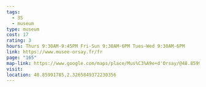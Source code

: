 ```yaml
---
tags:
  - 3S
  - museum
type: museum
cost: 17
rating: 3
hours: Thurs 9:30AM-9:45PM Fri-Sun 9:30AM-6PM Tues-Wed 9:30AM-6PM
link: https://www.musee-orsay.fr/fr
page: "165"
map-link: https://www.google.com/maps/place/Mus%C3%A9e+d'Orsay/@48.8599649,2.3239865,17z/data=!3m2!4b1!5s0x47e66e2bbe8a2bbd:0x8e449486ec0c88c8!4m6!3m5!1s0x47e66e2bb630941b:0xd071bd8cb14423d8!8m2!3d48.8599614!4d2.3265614!16zL20vMGYzYjk?entry=ttu&g_ep=EgoyMDI0MDgyOC4wIKXMDSoASAFQAw%3D%3D
visit: 
location: 48.85991785,2.3265849372230356
---
```



